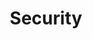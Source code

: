 ---
title: "Security"
weight: 5
links:
- title: "Common Vulnerability Scoring System Version 3.1 Calculator"
  link: "https://www.first.org/cvss/calculator/3.1"
- title: "The Joy of Cryptography"
  link: "https://joyofcryptography.com"
- title: "DNSLog.cn"
  link: "http://dnslog.cn"
- title: "Canary Tokens"
  link: "https://canarytokens.org/generate"
---